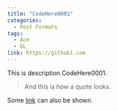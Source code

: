 ```yaml
---
title: "CodeHere0001"
categories:
  - Post Formats
tags:
  - Ace
  - GL
link: https://github1.com
---
```


This is description CodeHere0001.

> And this is how a quote looks.

Some [link](#) can also be shown.
